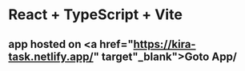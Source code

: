 # React + TypeScript + Vite

## app hosted on <a href="https://kira-task.netlify.app/" target"_blank">Goto App/</a>
